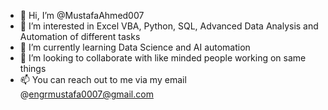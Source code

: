 - 👋 Hi, I’m @MustafaAhmed007
- 👀 I’m interested in Excel VBA, Python, SQL, Advanced Data Analysis and Automation of different tasks
- 🌱 I’m currently learning Data Science and AI automation
- 💞️ I’m looking to collaborate with like minded people working on same things
- 📫 You can reach out to me via my email @engrmustafa0007@gmail.com

<!---
MustafaAhmed007/MustafaAhmed007 is a ✨ special ✨ repository because its `README.md` (this file) appears on your GitHub profile.
You can click the Preview link to take a look at your changes.
--->
